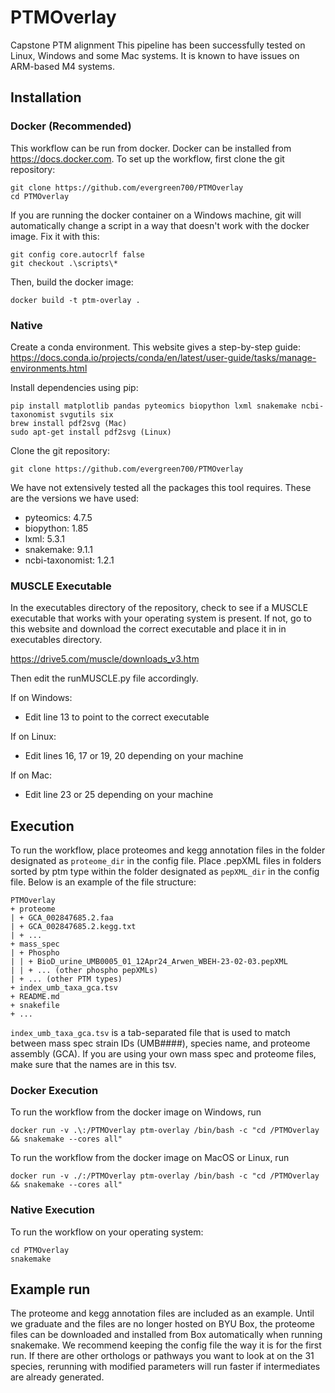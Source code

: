 # PTMOverlay
Capstone PTM alignment
This pipeline has been successfully tested on Linux, Windows and some Mac systems. It is known to have issues on ARM-based M4 systems.

## Installation
### Docker (Recommended)
This workflow can be run from docker. Docker can be installed from https://docs.docker.com. To set up the workflow, first clone the git repository:
```
git clone https://github.com/evergreen700/PTMOverlay
cd PTMOverlay
```
If you are running the docker container on a Windows machine, git will automatically change a script in a way that doesn't work with the docker image. Fix it with this:
```
git config core.autocrlf false
git checkout .\scripts\*
```
Then, build the docker image:
```
docker build -t ptm-overlay .
```

### Native

Create a conda environment. This website gives a step-by-step guide: https://docs.conda.io/projects/conda/en/latest/user-guide/tasks/manage-environments.html

Install dependencies using pip:
```
pip install matplotlib pandas pyteomics biopython lxml snakemake ncbi-taxonomist svgutils six
brew install pdf2svg (Mac)
sudo apt-get install pdf2svg (Linux)
```
Clone the git repository:
```
git clone https://github.com/evergreen700/PTMOverlay
```

We have not extensively tested all the packages this tool requires. These are the versions we have used:
- pyteomics: 4.7.5
- biopython: 1.85
- lxml: 5.3.1
- snakemake: 9.1.1
- ncbi-taxonomist: 1.2.1

### MUSCLE Executable
In the executables directory of the repository, check to see if a MUSCLE executable that works with your operating system is present. If not, go to this website and download the correct executable and place it in in executables directory.

https://drive5.com/muscle/downloads_v3.htm

Then edit the runMUSCLE.py file accordingly.

If on Windows:
- Edit line 13 to point to the correct executable

If on Linux:
- Edit lines 16, 17 or 19, 20 depending on your machine
  
If on Mac: 
- Edit line 23 or 25 depending on your machine

## Execution
To run the workflow, place proteomes and kegg annotation files in the folder designated as `proteome_dir` in the config file. Place .pepXML files in folders sorted by ptm type within the folder designated as `pepXML_dir` in the config file. Below is an example of the file structure:
```
PTMOverlay
+ proteome
| + GCA_002847685.2.faa
| + GCA_002847685.2.kegg.txt
| + ...
+ mass_spec
| + Phospho
| | + BioD_urine_UMB0005_01_12Apr24_Arwen_WBEH-23-02-03.pepXML
| | + ... (other phospho pepXMLs)
| + ... (other PTM types)
+ index_umb_taxa_gca.tsv
+ README.md
+ snakefile
+ ...
```

`index_umb_taxa_gca.tsv` is a tab-separated file that is used to match between mass spec strain IDs (UMB####), species name, and proteome assembly (GCA). If you are using your own mass spec and proteome files, make sure that the names are in this tsv.

### Docker Execution
To run the workflow from the docker image on Windows, run
```
docker run -v .\:/PTMOverlay ptm-overlay /bin/bash -c "cd /PTMOverlay && snakemake --cores all"
```

To run the workflow from the docker image on MacOS or Linux, run
```
docker run -v ./:/PTMOverlay ptm-overlay /bin/bash -c "cd /PTMOverlay && snakemake --cores all"
```

### Native Execution
To run the workflow on your operating system:
```
cd PTMOverlay
snakemake
```

## Example run
The proteome and kegg annotation files are included as an example. Until we graduate and the files are no longer hosted on BYU Box, the proteome files can be downloaded and installed from Box automatically when running snakemake.
We recommend keeping the config file the way it is for the first run. If there are other orthologs or pathways you want to look at on the 31 species, rerunning with modified parameters will run faster if intermediates are already generated.
